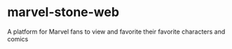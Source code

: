 # marvel-stone-web
A platform for Marvel fans to view and favorite their favorite characters and comics
